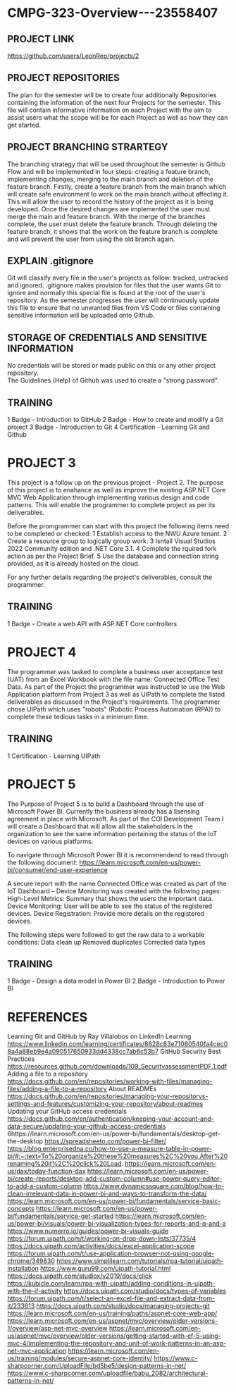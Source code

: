# CMPG-323-Overview---23558407

## PROJECT LINK
https://github.com/users/LeonRep/projects/2

## PROJECT REPOSITORIES
The plan for the semester will be to create four additionally  Repositories containing the information of the next four Projects for the semester.  This file will contain informative information on each Project with the aim to assist users what the scope will be for each  Project as well as how they can get started.

## PROJECT BRANCHING STRARTEGY
The branching strategy that will be used throughout the semester is Github Flow and will be implemented in four steps: creating a feature branch, implementing changes, merging to the main branch and deletion of the feature branch.
Firstly, create a feature branch from the main branch which will create safe environment to work on the main branch without affecting it. This will allow the user to record the history of the project as it is being developed.  Once the desired changes are implemented the user must merge the main and feature branch.  With the merge of the branches complete, the user must delete the feature branch.  Through deleting the feature branch, it shows that the work on the feature branch is complete and will prevent the user from using the old branch again. 

## EXPLAIN .gitignore
Git will classify every file in the user's projects as follow: tracked, untracked and ignored. .gitignore makes provision  for files that the user wants Git to ignore and normally this special file is found at the root of the user's repository. As the semester progresses the user will continuously update this file to ensure that no unwanted files from VS Code or files containing sensitive information will be uploaded onto Github.
 
## STORAGE OF CREDENTIALS AND SENSITIVE INFORMATION
No credentials will be stored or made public on this or any other project repository.  
The Guidelines (Help) of Github was used to create a "strong password".

## TRAINING
1 Badge - Introduction to GitHub
2 Badge - How to create and modify a Git project
3 Badge - Introduction to Git
4 Certification - Learning Git and Github


# PROJECT 3
This project is a follow up on the previous project - Project 2.  The purpose of this project is to enahance as well as improve the existing ASP.NET Core MVC Web Application through implementing various design and code patterns.  This will enable the programmer to complete project as per its deliverables.

Before the promgrammer can start with this project the following items need to be completed or checked:
1 Establish access to the NWU Azure tenant.
2 Create a resource group to logically group work.
3 Isntall Visual Studios 2022 Community edition and .NET Core 3.1.
4 Complete the rquired fork action as per the Project Brief. 
5 Use the database and connection string provided, as it is already hosted on the cloud.

For any further details regarding the project's deliverables, consult the programmer. 

## TRAINING
1 Badge - Create a web API with ASP.NET Core controllers


# PROJECT 4
The programmer was tasked to complete a business user acceptance test (UAT) from an Excel Workbook with the file name: Connected Office Test Data. As part of the Project the programmer was instructed to use the Web Application platform from Project 3 as well as UIPath to complete the listed deliverables as discussed in the Project's requirements. The programmer chose UIPath which uses "robots" (Robotic Process Automation (RPA)) to complete these tedious tasks in a minimum time.

## TRAINING
1 Certification - Learning UIPath


# PROJECT 5
The Purpose of Project 5 is to build a Dashboard through the use of Microsoft Power BI. Currently the business already has a lisensing agreement in place with Microsoft. As part of the COI Development Team I will create a Dashboard that will allow all the stakeholders in the organization to see the same information pertaining the status of the IoT devices on various platforms.

To navigate through Microsoft Power BI it is recommendend to read through the following document: https://learn.microsoft.com/en-us/power-bi/consumer/end-user-experience

A secure report with the name Connected Office was created as part of the IoT Dashboard – Device Monitoring was created with the following pages:
High-Level Metrics: Summary that shows the users the important data.
Device Monitoring: User will be able to see the status of the registered devices.
Device Registration: Provide more details on the registered devices.

The following steps were followed to get the raw data to a workable conditions:
Data clean up
Removed duplicates
Corrected data types

## TRAINING
1 Badge - Design a data model in Power BI
2 Badge - Introduction to Power BI


# REFERENCES
Learning Git and GitHub by Ray Villalobos on LinkedIn Learning
https://www.linkedin.com/learning/certificates/8628c83e71080540fa4cec08a4a88eb9e4a090517650933dd4338cc7ab6c53b7
GitHub Security Best Practices
https://resources.github.com/downloads/109_SecurityassessmentPDF.1.pdf
Adding a file to a repository 
https://docs.github.com/en/repositories/working-with-files/managing-files/adding-a-file-to-a-repository
About READMEs
https://docs.github.com/en/repositories/managing-your-repositorys-settings-and-features/customizing-your-repository/about-readmes
Updating your GitHub access credentials
https://docs.github.com/en/authentication/keeping-your-account-and-data-secure/updating-your-github-access-credentials
6https://learn.microsoft.com/en-us/power-bi/fundamentals/desktop-get-the-desktop
https://spreadsheeto.com/power-bi-filter/
https://blog.enterprisedna.co/how-to-use-a-measure-table-in-power-bi/#:~:text=To%20organize%20these%20measures%2C%20you,After%20renaming%20it%2C%20click%20Load.
https://learn.microsoft.com/en-us/dax/today-function-dax
https://learn.microsoft.com/en-us/power-bi/create-reports/desktop-add-custom-column#use-power-query-editor-to-add-a-custom-column
https://www.dynamicssquare.com/blog/how-to-clean-irrelevant-data-in-power-bi-and-ways-to-transform-the-data/
https://learn.microsoft.com/en-us/power-bi/fundamentals/service-basic-concepts
https://learn.microsoft.com/en-us/power-bi/fundamentals/service-get-started
https://learn.microsoft.com/en-us/power-bi/visuals/power-bi-visualization-types-for-reports-and-q-and-a
https://www.numerro.io/guides/power-bi-visuals-guide
https://forum.uipath.com/t/working-on-drop-down-lists/37735/4
https://docs.uipath.com/activities/docs/excel-application-scope
https://forum.uipath.com/t/use-application-browser-not-using-google-chrome/349830
https://www.simplilearn.com/tutorials/rpa-tutorial/uipath-installation
https://www.guru99.com/uipath-tutorial.html
https://docs.uipath.com/studiox/v2019/docs/click
https://kubicle.com/learn/rpa-with-uipath/adding-conditions-in-uipath-with-the-if-activity
https://docs.uipath.com/studio/docs/types-of-variables
https://forum.uipath.com/t/select-an-excel-file-and-extract-data-from-it/233613
https://docs.uipath.com/studio/docs/managing-projects-git
https://learn.microsoft.com/en-us/training/paths/aspnet-core-web-app/
https://learn.microsoft.com/en-us/aspnet/mvc/overview/older-versions-1/overview/asp-net-mvc-overview
https://learn.microsoft.com/en-us/aspnet/mvc/overview/older-versions/getting-started-with-ef-5-using-mvc-4/implementing-the-repository-and-unit-of-work-patterns-in-an-asp-net-mvc-application
https://learn.microsoft.com/en-us/training/modules/secure-aspnet-core-identity/
https://www.c-sharpcorner.com/UploadFile/bd5be5/design-patterns-in-net/
https://www.c-sharpcorner.com/uploadfile/babu_2082/architectural-patterns-in-net/
